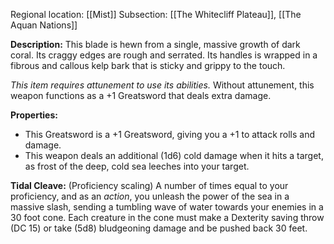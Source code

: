 Regional location: [[Mist]]
Subsection: [[The Whitecliff Plateau]], [[The Aquan Nations]]

**Description:** 
This blade is hewn from a single, massive growth of dark coral. Its craggy edges are rough and serrated. Its handles is wrapped in a fibrous and callous kelp bark that is sticky and grippy to the touch. 

*This item requires attunement to use its abilities.* Without attunement, this weapon functions as a +1 Greatsword that deals extra damage.

**Properties:**
- This Greatsword is a +1 Greatsword, giving you a +1 to attack rolls and damage.
- This weapon deals an additional (1d6) cold damage when it hits a target, as frost of the deep, cold sea leeches into your target. 

**Tidal Cleave:** (Proficiency scaling)
A number of times equal to your proficiency, and as an *action*, you unleash the power of the sea in a massive slash, sending a tumbling wave of water towards your enemies in a 30 foot cone. Each creature in the cone must make a Dexterity saving throw (DC 15) or take (5d8) bludgeoning damage and be pushed back 30 feet.
